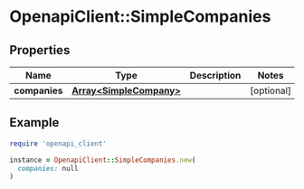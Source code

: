 # OpenapiClient::SimpleCompanies

## Properties

| Name | Type | Description | Notes |
| ---- | ---- | ----------- | ----- |
| **companies** | [**Array&lt;SimpleCompany&gt;**](SimpleCompany.md) |  | [optional] |

## Example

```ruby
require 'openapi_client'

instance = OpenapiClient::SimpleCompanies.new(
  companies: null
)
```

